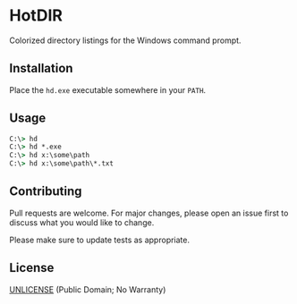 # HotDIR

Colorized directory listings for the Windows command prompt.


## Installation

Place the `hd.exe` executable somewhere in your `PATH`.


## Usage

```cmd
C:\> hd
C:\> hd *.exe
C:\> hd x:\some\path
C:\> hd x:\some\path\*.txt
```


## Contributing

Pull requests are welcome. For major changes, please open an issue first
to discuss what you would like to change.

Please make sure to update tests as appropriate.


## License

[UNLICENSE](https://unlicense.org/) (Public Domain; No Warranty)
